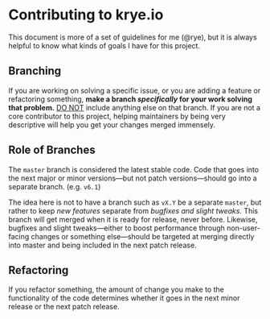 # Contributing to krye.io

This document is more of a set of guidelines for me (@rye), but it is
always helpful to know what kinds of goals I have for this project.

## Branching

If you are working on solving a specific issue, or you are adding a feature or refactoring something, **make a branch *specifically* for your work solving that problem.**
<u>DO NOT</u> include anything else on that branch.
If you are not a core contributor to this project, helping maintainers by being very descriptive will help you get your changes merged immensely.

## Role of Branches

The `master` branch is considered the latest stable code.
Code that goes into the next major or minor versions&mdash;but not patch versions&mdash;should go into a separate branch. (e.g. `v6.1`)

The idea here is not to have a branch such as `vX.Y` be a separate `master`, but rather to keep *new features* separate from *bugfixes and slight tweaks.*
This branch will get merged when it is ready for release, never before.
Likewise, bugfixes and slight tweaks&mdash;either to boost performance through non-user-facing changes or something else&mdash;should be targeted at merging directly into master and being included in the next patch release.

## Refactoring

If you refactor something, the amount of change you make to the functionality of the code determines whether it goes in the next minor release or the next patch release.
